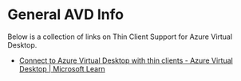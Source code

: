 # General AVD Info
Below is a collection of links on Thin Client Support for Azure Virtual Desktop.

- [Connect to Azure Virtual Desktop with thin clients - Azure Virtual Desktop | Microsoft Learn](https://learn.microsoft.com/en-us/azure/virtual-desktop/users/connect-thin-clients)